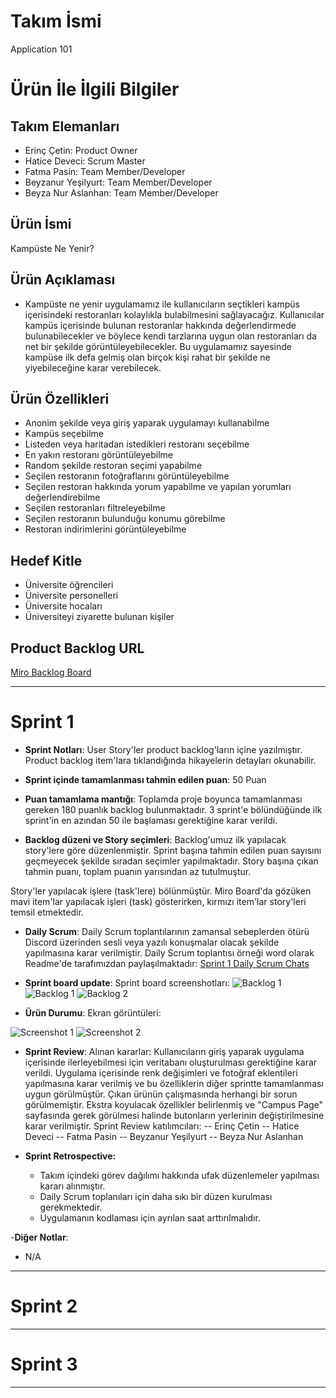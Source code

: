 # **Takım İsmi**

Application 101

# Ürün İle İlgili Bilgiler

## Takım Elemanları

- Erinç Çetin: Product Owner
- Hatice Deveci: Scrum Master
- Fatma Pasin: Team Member/Developer
- Beyzanur Yeşilyurt: Team Member/Developer
- Beyza Nur Aslanhan: Team Member/Developer

## Ürün İsmi

Kampüste Ne Yenir?

## Ürün Açıklaması

- Kampüste ne yenir uygulamamız ile kullanıcıların seçtikleri kampüs içerisindeki restoranları kolaylıkla bulabilmesini sağlayacağız. Kullanıcılar kampüs içerisinde bulunan restoranlar hakkında değerlendirmede bulunabilecekler ve böylece kendi tarzlarına uygun olan restoranları da net bir şekilde görüntüleyebilecekler. Bu uygulamamız sayesinde kampüse ilk defa gelmiş olan birçok kişi rahat bir şekilde ne yiyebileceğine karar verebilecek.

## Ürün Özellikleri

- Anonim şekilde veya giriş yaparak uygulamayı kullanabilme
- Kampüs seçebilme
- Listeden veya haritadan istedikleri restoranı seçebilme
- En yakın restoranı görüntüleyebilme
- Random şekilde restoran seçimi yapabilme
- Seçilen restoranın fotoğraflarını görüntüleyebilme
- Seçilen restoran hakkında yorum yapabilme ve yapılan yorumları değerlendirebilme
- Seçilen restoranları filtreleyebilme
- Seçilen restoranın bulunduğu konumu görebilme
- Restoran indirimlerini görüntüleyebilme

## Hedef Kitle

- Üniversite öğrencileri
- Üniversite personelleri
- Üniversite hocaları
- Üniversiteyi ziyarette bulunan kişiler

## Product Backlog URL

[Miro Backlog Board](https://miro.com/app/board/uXjVO5awjgA=/)

---

# Sprint 1

- **Sprint Notları**: User Story'ler product backlog'ların içine yazılmıştır. Product backlog item'lara tıklandığında hikayelerin detayları okunabilir.

- **Sprint içinde tamamlanması tahmin edilen puan**: 50 Puan

- **Puan tamamlama mantığı**: Toplamda proje boyunca tamamlanması gereken 180 puanlık backlog bulunmaktadır. 3 sprint'e bölündüğünde ilk sprint'in en azından 50 ile başlaması gerektiğine karar verildi.

- **Backlog düzeni ve Story seçimleri**: Backlog'umuz ilk yapılacak story'lere göre düzenlenmiştir. Sprint başına tahmin edilen puan sayısını geçmeyecek şekilde sıradan seçimler yapılmaktadır. Story başına çıkan tahmin puanı, toplam puanın yarısından az tutulmuştur.

Story'ler yapılacak işlere (task'lere) bölünmüştür. Miro Board'da gözüken mavi item'lar yapılacak işleri (task) gösterirken, kırmızı item'lar story'leri temsil etmektedir.

- **Daily Scrum**: Daily Scrum toplantılarının zamansal sebeplerden ötürü Discord üzerinden sesli veya yazılı konuşmalar olacak şekilde yapılmasına karar verilmiştir. Daily Scrum toplantısı örneği word olarak Readme'de tarafımızdan paylaşılmaktadır: [Sprint 1 Daily Scrum Chats](https://yalova-my.sharepoint.com/:w:/g/personal/200101044_ogrenci_yalova_edu_tr/EUqK7X29N4pGg4uWdaMPg7MBFTWh7kq5eoZeY7IVIaYvhQ?e=IZd4K2)

- **Sprint board update**: Sprint board screenshotları:
![Backlog 1](https://user-images.githubusercontent.com/104465906/167313602-43551506-a99a-40d1-8ef0-b4821ca2b86e.png)
![Backlog 1](https://user-images.githubusercontent.com/104465906/167313632-202cfa16-5844-47a9-bc7e-d2a7b5d930e2.png)
![Backlog 2](https://user-images.githubusercontent.com/104465906/167313647-9d007759-aeaf-40e6-a2f4-6553d4cf32c1.png)

- **Ürün Durumu**: Ekran görüntüleri:

![Screenshot 1](https://user-images.githubusercontent.com/104465906/167313750-43df5894-cb6e-4d73-a8de-5dcd298d0c6a.png)
![Screenshot 2](https://user-images.githubusercontent.com/104465906/167313779-d106b636-607c-4f64-89b0-f7be66c3824b.png)

- **Sprint Review**: 
Alınan kararlar: Kullanıcıların giriş yaparak uygulama içerisinde ilerleyebilmesi için veritabanı oluşturulması gerektiğine karar verildi. Uygulama içerisinde renk değişimleri ve fotoğraf eklentileri yapılmasına karar verilmiş ve bu özelliklerin diğer sprintte tamamlanması uygun görülmüştür. Çıkan ürünün çalışmasında herhangi bir sorun görülmemiştir. Ekstra koyulacak özellikler belirlenmiş ve "Campus Page" sayfasında gerek görülmesi halinde butonların yerlerinin değiştirilmesine karar verilmiştir.
Sprint Review katılımcıları:
 -- Erinç Çetin
 -- Hatice Deveci
 -- Fatma Pasin
 -- Beyzanur Yeşilyurt
 -- Beyza Nur Aslanhan

- **Sprint Retrospective:**
  - Takım içindeki görev dağılımı hakkında ufak düzenlemeler yapılması kararı alınmıştır.
  - Daily Scrum toplanıları için daha sıkı bir düzen kurulması gerekmektedir.
  - Uygulamanın kodlaması için ayrılan saat arttırılmalıdır.

-**Diğer Notlar**:
- N/A

---

# Sprint 2


---

# Sprint 3

---
